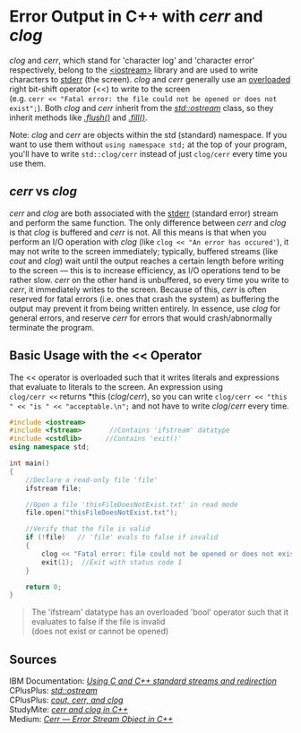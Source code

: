 # Error Output in C++ with _cerr_ and _clog_
_clog_ and _cerr_, which stand for 'character log' and 'character error' respectively, belong to the [\<iostream\>](https://en.cppreference.com/w/cpp/header/iostream) 
library and are used to write characters to [stderr](http://www.cs.kent.edu/~durand/CS1/Notes/06_IO/cs1_io.html) (the screen). _clog_ and _cerr_ generally use an
[overloaded](https://www.tutorialspoint.com/cplusplus/cpp_overloading.htm) right bit-shift operator (<<) to write to the screen <br />
(e.g. `cerr << "Fatal error: the file could not be opened or does not exist";`). Both _clog_ and _cerr_ inherit from the 
[_std::ostream_](https://www.cplusplus.com/reference/ostream/ostream/) class, so they inherit methods like [_.flush()_](https://www.cplusplus.com/reference/ostream/ostream/flush/)
and [_.fill()_](https://www.cplusplus.com/reference/ios/ios/fill/).

Note: _clog_ and _cerr_ are objects within the std (standard) namespace. If you want to use them without `using namespace std;` at the top of your program, you'll have to write `std::clog/cerr` instead of just `clog/cerr` every time you use them.

## _cerr_ vs _clog_
_cerr_ and _clog_ are both associated with the [stderr](https://www.ibm.com/docs/en/zos/2.2.0?topic=output-using-c-c-standard-streams-redirection) (standard error) stream
and perform the same function. The only difference between _cerr_ and _clog_ is that _clog_ is buffered and _cerr_ is not. All this means
is that when you perform an I/O operation with _clog_ (like `clog << "An error has occured'`), it may not write to the screen immediately; typically, buffered streams
(like _cout_ and _clog_) wait until the output reaches a certain length before writing to the screen — this is to increase efficiency, as I/O operations tend to be rather slow.
_cerr_ on the other hand is unbuffered, so every time you write to _cerr_, it immediately writes to the screen. Because of this, _cerr_ is often reserved for fatal errors
(i.e. ones that crash the system) as buffering the output may prevent it from being written entirely. In essence, use _clog_ for general errors, and reserve _cerr_ for
errors that would crash/abnormally terminate the program.

## Basic Usage with the << Operator
The << operator is overloaded such that it writes literals and expressions that evaluate to literals to the screen. An expression using <br /> `clog/cerr <<` returns 
\*this (_clog_/_cerr_), so you can write `clog/cerr << "this " << "is " << "acceptable.\n";` and not have to write _clog_/_cerr_ every time.

```C++
#include <iostream>
#include <fstream>       //Contains 'ifstream' datatype
#include <cstdlib>      //Contains 'exit()'
using namespace std;

int main()
{
    //Declare a read-only file 'file'
    ifstream file;

    //Open a file 'thisFileDoesNotExist.txt' in read mode
    file.open("thisFileDoesNotExist.txt");

    //Verify that the file is valid
    if (!file)   // 'file' evals to false if invalid
    {
        clog << "Fatal error: file could not be opened or does not exist...\n";
        exit(1);  //Exit with status code 1
    }

    return 0;
}
```
> The 'ifstream' datatype has an overloaded 'bool' operator such that it evaluates to false if the file is invalid <br />
> (does not exist or cannot be opened)

## Sources
IBM Documentation: [_Using C and C++ standard streams and redirection_](https://www.ibm.com/docs/en/zos/2.1.0?topic=output-using-c-c-standard-streams-redirection) <br />
CPlusPlus: [_std::ostream_](https://www.cplusplus.com/reference/ostream/ostream/) <br />
CPlusPlus: [_cout, cerr, and clog_](http://www.cplusplus.com/forum/beginner/108474/) <br />
StudyMite: [_cerr and clog in C++_](https://www.studymite.com/cpp/cerr-and-clog-in-cpp/) <br />
Medium: [_Cerr — Error Stream Object in C++_](https://medium.com/swlh/cerr-error-stream-object-in-c-9d62d564e72c) <br />
